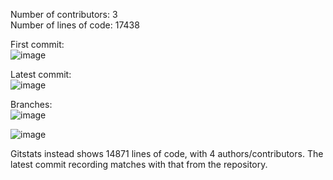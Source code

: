 Number of contributors: 3
<br>
Number of lines of code: 17438

First commit:<br>
![image](https://user-images.githubusercontent.com/60018973/151598504-2c70522b-8b93-4e63-bdcb-1a2fffaac15d.png)

Latest commit:<br>
![image](https://user-images.githubusercontent.com/60018973/151598653-a623cd6a-bc83-4d8c-9902-b1ca7c18093d.png)

Branches:<br>
![image](https://user-images.githubusercontent.com/60018973/151598735-b770752a-280f-4f66-9c41-a3646c31b497.png)

![image](https://user-images.githubusercontent.com/60018973/151603164-b1be4068-4e11-426e-a8c9-bcc3b3cb6d63.png)

Gitstats instead shows 14871 lines of code, with 4 authors/contributors. The latest commit recording matches with that from the repository.
